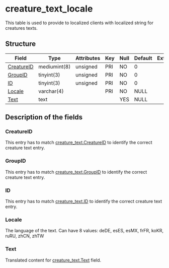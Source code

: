 # creature\_text\_locale

This table is used to provide to localized clients with localized string for creatures texts.

## Structure

| Field                     | Type         | Attributes | Key | Null | Default | Extra | Comment |
|---------------------------|--------------|------------|-----|------|---------|-------|---------|
| [CreatureID](#creatureid) | mediumint(8) | unsigned   | PRI | NO   | 0       |       |         |
| [GroupID](#groupid)       | tinyint(3)   | unsigned   | PRI | NO   | 0       |       |         |
| [ID](#id)                 | tinyint(3)   | unsigned   | PRI | NO   | 0       |       |         |
| [Locale](#locale)         | varchar(4)   |            | PRI | NO   | NULL    |       |         |
| [Text](#text)             | text         |            |     | YES  | NULL    |       |         |

## Description of the fields

### CreatureID

This entry has to match [creature\_text.CreatureID](creature_text.md#creatureid) to identify the correct creature text entry.

### GroupID

This entry has to match [creature\_text.GroupID](creature_text.md#groupid) to identify the correct creature text entry.

### ID

This entry has to match [creature\_text.ID](creature_text.md#id) to identify the correct creature text entry.

### Locale

The language of the text.
Can have 8 values: deDE, esES, esMX, frFR, koKR, ruRU, zhCN, zhTW

### Text

Translated content for [creature\_text.Text](creature_text.md#text) field.
